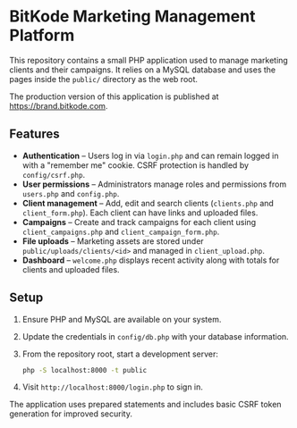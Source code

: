 # BitKode Marketing Management Platform

This repository contains a small PHP application used to manage marketing clients and their campaigns. It relies on a MySQL database and uses the pages inside the `public/` directory as the web root.

The production version of this application is published at <https://brand.bitkode.com>.

## Features

- **Authentication** – Users log in via `login.php` and can remain logged in with a "remember me" cookie. CSRF protection is handled by `config/csrf.php`.
- **User permissions** – Administrators manage roles and permissions from `users.php` and `config.php`.
- **Client management** – Add, edit and search clients (`clients.php` and `client_form.php`). Each client can have links and uploaded files.
- **Campaigns** – Create and track campaigns for each client using `client_campaigns.php` and `client_campaign_form.php`.
- **File uploads** – Marketing assets are stored under `public/uploads/clients/<id>` and managed in `client_upload.php`.
- **Dashboard** – `welcome.php` displays recent activity along with totals for clients and uploaded files.

## Setup

1. Ensure PHP and MySQL are available on your system.
2. Update the credentials in `config/db.php` with your database information.
3. From the repository root, start a development server:

   ```bash
   php -S localhost:8000 -t public
   ```

4. Visit `http://localhost:8000/login.php` to sign in.

The application uses prepared statements and includes basic CSRF token generation for improved security.

